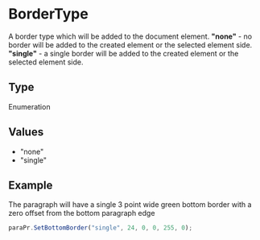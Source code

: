 # BorderType

A border type which will be added to the document element.
**"none"** - no border will be added to the created element or the selected element side.
**"single"** - a single border will be added to the created element or the selected element side.

## Type

Enumeration

## Values

- "none"
- "single"


## Example

The paragraph will have a single 3 point wide green bottom border with a zero offset from the bottom paragraph edge

```javascript editor-pdf
paraPr.SetBottomBorder("single", 24, 0, 0, 255, 0);
```
